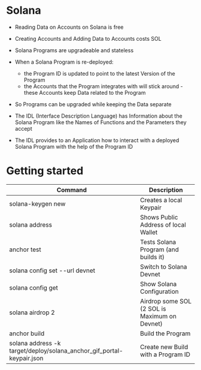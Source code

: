 # Solana
* Reading Data on Accounts on Solana is free
* Creating Accounts and Adding Data to Accounts costs SOL

* Solana Programs are upgradeable and stateless
* When a Solana Program is re-deployed:
  * the Program ID is updated to point to the latest Version of the Program
  * the Accounts that the Program integrates with will stick around - these Accounts keep Data related to the Program
* So Programs can be upgraded while keeping the Data separate

* The IDL (Interface Description Language) has Information about the Solana Program like the Names of Functions and the Parameters they accept
* The IDL provides to an Application how to interact with a deployed Solana Program with the help of the Program ID

# Getting started
| Command                                                               | Description                                   |
|-----------------------------------------------------------------------|-----------------------------------------------|
| solana-keygen new                                                     | Creates a local Keypair                       |
| solana address                                                        | Shows Public Address of local Wallet          |
| anchor test                                                           | Tests Solana Program (and builds it)          |
| solana config set --url devnet                                        | Switch to Solana Devnet                       |
| solana config get                                                     | Show Solana Configuration                     |
| solana airdrop 2                                                      | Airdrop some SOL (2 SOL is Maximum on Devnet) |
| anchor build                                                          | Build the Program                             |
| solana address -k target/deploy/solana_anchor_gif_portal-keypair.json | Create new Build with a Program ID            |




